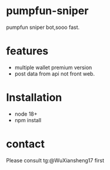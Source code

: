 # pumpfun-sniper
pumpfun sniper bot,sooo fast.

# features
- multiple wallet premium version
- post data from api not front web.

# Installation
- node 18+
- npm install

# contact 
Please consult tg:@WuXiansheng17 first
